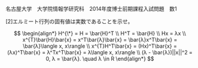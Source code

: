 名古屋大学　大学院情報学研究科　2014年度博士前期課程入試問題　数1

\[2]エルミート行列の固有値は実数であることを示せ。

$$
    \begin{align*}
        H^{\*} = H = \bar{H}^T \\
        H^T = \bar{H} \\
        Hx = λx \\
        x^{T}\bar{H}\bar{x} = x^T\bar{λ}\bar{x} = \bar{λ}x^T\bar{x} = \bar{λ}\langle x, x\rangle \\
        x^{T}H^T\bar{x} = (Hx)^T\bar{x} = (λx)^T\bar{x} = λ^Tx^T\bar{x} = λ\langle x, x\rangle \\
        (λ - \bar{λ})||x||^2 = 0,   λ = \bar{λ}. \quad λ \in R
    \end{align*}
$$